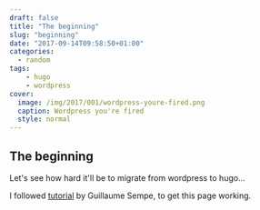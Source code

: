 ```yaml
---
draft: false
title: "The beginning"
slug: "beginning"
date: "2017-09-14T09:58:50+01:00"
categories:
  - random
tags:
    - hugo
    - wordpress
cover:
  image: /img/2017/001/wordpress-youre-fired.png
  caption: Wordpress you're fired
  style: normal
---
```

## The beginning
Let's see how hard it'll be to migrate from wordpress to hugo...

I followed [tutorial](https://fillmem.com/post/fast-secured-and-free-static-site/) by Guillaume Sempe, to get this page working.
